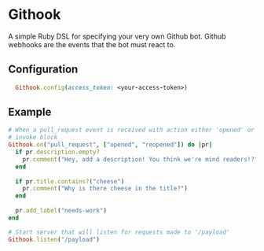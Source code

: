 # Githook

A simple Ruby DSL for specifying your very own Github bot. Github webhooks are the events that the bot must react to.

## Configuration

```ruby
  Githook.config(access_token: <your-access-token>)
```

## Example

```ruby
# When a pull_request event is received with action either 'opened' or 'reopened' then
# invoke block
Githook.on("pull_request", ["opened", "reopened"]) do |pr|
  if pr.description.empty?
    pr.comment("Hey, add a description! You think we're mind readers!?")
  end
  
  if pr.title.contains?("cheese")
    pr.comment("Why is there cheese in the title?")
  end
  
  pr.add_label("needs-work")
end

# Start server that will listen for requests made to '/payload'
Githook.listen("/payload")
```
